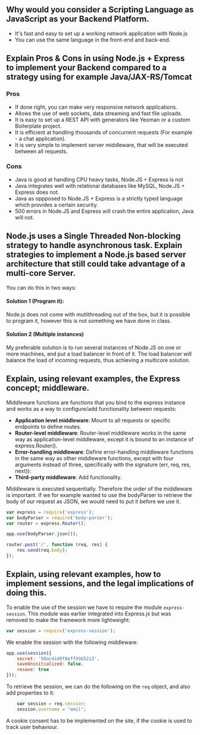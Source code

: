 ## Why would you consider a Scripting Language as JavaScript as your Backend Platform.
- It's fast and easy to set up a working network application with Node.js
- You can use the same language in the front-end and back-end.

## Explain Pros & Cons in using Node.js + Express to implement your Backend compared to a strategy using for example Java/JAX-RS/Tomcat

### Pros
- If done right, you can make very responsive network applications.
- Allows the use of web sockets, data streaming and fast file uploads.
- It is easy to set up a REST API with generators like Yeoman or a custom Boilerplate project.
- It is efficient at handling thousands of concurrent requests (For example - a chat application).
- It is very simple to implement server middleware, that will be executed between all requests.

### Cons
- Java is good at handling CPU heavy tasks, Node.JS + Express is not
- Java integrates well with relational databases like MySQL, Node.JS + Express does not.
- Java as oppposed to Node.JS + Express is a strictly typed language which provides a certain security.
- 500 errors in Node.JS and Express will crash the entire application, Java will not.

## Node.js uses a Single Threaded Non-blocking strategy to handle asynchronous task. Explain strategies to implement a Node.js based server architecture that still could take advantage of a multi-core Server.
You can do this in two ways:

#### Solution 1 (Program it):
Node.js does not come with mutlithreading out of the box, but it is possible to program it, however this is not something we have done in class.

#### Solution 2 (Multiple instances)
My preferable solution is to run several instances of Node.JS on one or more machines, and put a load balancer in front of it. The load balancer will balance the load of incoming requests, thus achieving a multicore solution.

## Explain, using relevant examples, the Express concept; middleware.
Middleware functions are functions that you bind to the express instance and works as a way to configure/add functionality between requests:

- **Application level middleware**: Mount to all requests or specific endpoints to define routes.
- **Router-level middleware**: Router-level middleware works in the same way as application-level middleware, except it is bound to an instance of express.Router().
- **Error-handling middleware**: Define error-handling middleware functions in the same way as other middleware functions, except with four arguments instead of three, specifically with the signature (err, req, res, next)):
- **Third-party middleware**: Add functionality.

Middleware is executed sequentially. Therefore the order of the middleware is important. If we for example wanted to use the bodyParser to retrieve the body of our request as JSON, we would need to put it before we use it.


```javascript
var express = require('express');
var bodyParser = require('body-parser');
var router = express.Router();

app.use(bodyParser.json());

router.post('/', function (req, res) {
    res.send(req.body);
});
```

## Explain, using relevant examples, how to implement sessions, and the legal implications of doing this.
To enable the use of the session we have to require the module `express-session`. This module was earlier integrated into Express.js but was removed to make the framework more lightweight:
```javascript
var session = require('express-session');
```

We enable the session with the following middleware:
```javascript
app.use(session({
    secret: '50ac41d0f8eff9365213',
    saveUninitialized: false,
    resave: true
}));
```

To retrieve the session, we can do the following on the `req` object, and also add properties to it:
```javascript
    var session = req.session;
    session.username = "emil";
```

A cookie consent has to be implemented on the site, if the cookie is used to track user behaviour.
